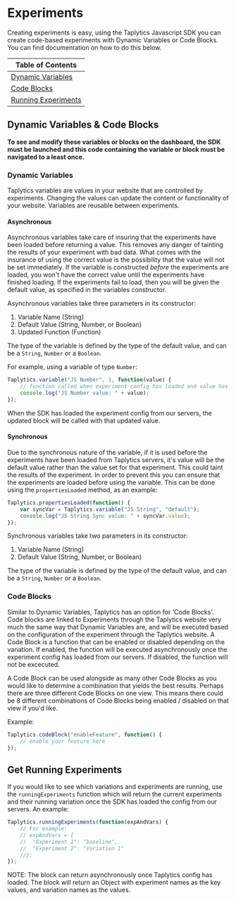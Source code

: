 # Experiments

Creating experiments is easy, using the Taplytics Javascript SDK you can create code-based experiments with Dynamic Variables or Code Blocks. You can find documentation on how to do this below.

| Table of Contents |
| ----------------- |
| [Dynamic Variables](#dynamic-variables) |
| [Code Blocks](#code-blocks) |
| [Running Experiments](#get-running-experiments) |

## Dynamic Variables & Code Blocks

**To see and modify these variables or blocks on the dashboard, the SDK must be launched and this code containing the variable or block must be navigated to a least once.**

### Dynamic Variables

Taplytics variables are values in your website that are controlled by experiments. Changing the values can update the content or functionality of your website. Variables are reusable between experiments.

#### Asynchronous

Asynchronous variables take care of insuring that the experiments have been loaded before returning a value. This removes any danger of tainting the results of your experiment with bad data. What comes with the insurance of using the correct value is the possibility that the value will not be set immediately. If the variable is constructed *before* the experiments are loaded, you won't have the correct value until the experiments have finished loading. If the experiments fail to load, then you will be given the default value, as specified in the variables constructor.

Asynchronous variables take three parameters in its constructor:

1. Variable Name (String)
2. Default Value (String, Number, or Boolean)
3. Updated Function (Function)

The type of the variable is defined by the type of the default value, and can be a `String`, `Number` or a `Boolean`.

For example, using a variable of type `Number`:

```javascript
Taplytics.variable("JS Number", 1, function(value) {
    // function called when experiment config has loaded and value has been set
    console.log("JS Number value: " + value);
});
```

When the SDK has loaded the experiment config from our servers, the updated block will be called with that updated value.

#### Synchronous

Due to the synchronous nature of the variable, if it is used before the experiments have been loaded from Taplytics servers, it's value will be the default value rather than the value set for that experiment. This could taint the results of the experiment. In order to prevent this you can ensure that the experiments are loaded before using the variable. This can be done using the `propertiesLoaded` method, as an example: 

```javascript
Taplytics.propertiesLoaded(function() {
    var syncVar = Taplytics.variable("JS String", "default");
    console.log("JS String Sync value: " + syncVar.value);
});
```

Synchronous variables take two parameters in its constructor:

1. Variable Name (String)
2. Default Value (String, Number, or Boolean)

The type of the variable is defined by the type of the default value, and can be a `String`, `Number` or a `Boolean`.

### Code Blocks

Similar to Dynamic Variables, Taplytics has an option for 'Code Blocks'. Code blocks are linked to Experiments through the Taplytics website very much the same way that Dynamic Variables are, and will be executed based on the configuration of the experiment through the Taplytics website. A Code Block is a function that can be enabled or disabled depending on the variation. If enabled, the function will be executed asynchronously once the experiment config has loaded from our servers. If disabled, the function will not be excecuted.

A Code Block can be used alongside as many other Code Blocks as you would like to determine a combination that yields the best results. Perhaps there are three different Code Blocks on one view. This means there could be 8 different combinations of Code Blocks being enabled / disabled on that view if you'd like.

Example:

```javascript
Taplytics.codeBlock("enableFeature", function() {
    // enable your feature here
});
```

## Get Running Experiments

If you would like to see which variations and experiments are running, use the  `runningExperiments` function which will return the current experiments and their running variation once the SDK has loaded the config from our servers. An example:

```javascript
Taplytics.runningExperiments(function(expAndVars) {
    // For example: 
    // expAndVars = {
    //  "Experiment 1": "baseline",
    //  "Experiment 2": "Variation 1"
    //};
});
```

NOTE: The block can return asynchronously once Taplytics config has loaded. The block will return an Object with experiment names as the key values, and variation names as the values.
